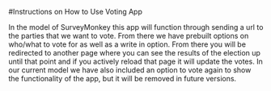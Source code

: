 #Instructions on How to Use Voting App


In the model of SurveyMonkey this app will function through sending a url to the parties that we want to vote. From there we have prebuilt options on who/what to vote for as well as a write in option. From there you will be redirected to another page where you can see the results of the election up until that point and if you actively reload that page it will update the votes. In our current model we have also included an option to vote again to show the functionality of the app, but it will be removed in future versions.
